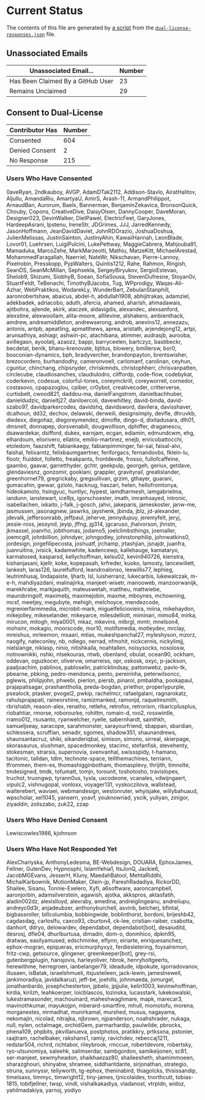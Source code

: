 # Current Status

The contents of this file are generated by [a script](scripts/summarize-dual-license-responses.js)
from the [`dual-license-responses.json`](data/dual-license-responses.json) file.

## Unassociated Emails

| Unassociated Email... | Number |
| --- | --- |
| Has Been Claimed By a GitHub User | 23 |
| Remains Unclaimed | 29 |

## Consent to Dual-License

| Contributor Has | Number |
| --- | --- |
| Consented | 604 |
| Denied Consent | 2 |
| No Response | 215 |

### Users Who Have Consented
0aveRyan, 2ndkauboy, AVGP, AdamDTak2112, Addison-Stavlo, AiratHalitov, Aljullu, AmandaRiu, AmartyaU, AmirS, Arash-11, ArmandPhilippot, ArnaudBan, Aurorum, Baelx, Bannerman, BenjaminZekavica, BronsonQuick, Chouby, Copons, CreativeDive, DaisyOlsen, DannyCooper, DaveMoran, Designer023, DevinWalker, DietPawel, ElectricFeet, GaryJones, HardeepAsrani, Ipstenu, IreneStr, JDGrimes, JJJ, JarredKennedy, JasonHoffmann, JeanDavidDaviet, JohnRDOrazio, JoshuaDoshua, JulienMelissas, JustinSainton, JustinyAhin, KawaiiHannah, LeonBlade, Lovor01, Luehrsen, LuigiPulcini, LukePettway, MaggieCabrera, Mahjouba91, Mamaduka, MarcoZehe, MarkMarzeotti, Mathiu, MatzeKitt, MichaelArestad, MohammedFaragallah, Naerriel, NateWr, Nikschavan, Pierre-Lannoy, Pixelrobin, Presskopp, PypWalters, Quintis1212, Rahe, Rahmon, Ringish, SeanDS, SeanMcMillan, Sephsekla, SergeyBiryukov, SergioEstevao, Shelob9, Shizumi, SiobhyB, Soean, SofiaSousa, StevenDufresne, Stoyan0v, StuartFeldt, TeBenachi, TimothyBJacobs, Tug, WPprodigy, Waqas-Ali-Azhar, WebPraktikos, WodarekLy, WunderBart, ZebulanStanphill, aaronrobertshaw, abaicus, abdel-h, abdullah1908, abhijitrakas, adamziel, adekbadek, adriacobo, aduth, afercia, ahamed, aharish, ahmadawais, ajitbohra, ajlende, akirk, alaczek, aldavigdis, alexandec, alexsanford, alexstine, alexwoollam, alita-moore, allilevine, alshakero, ambienthack, amdrew, andreamiddleton, andrewserong, androb, anevins12, annezazu, antonis, antpb, apeatling, apmatthews, aprea, aristath, arjendejong12, artpi, arunsathiya, ashiagr, ashwin-pc, atachibana, atimmer, audrasjb, aurooba, avillegasn, ayoolatj, azaozz, bappi, barryceelen, bartczyz, bastibeckr, becdetat, benlk, bhanu-krenovate, bjtitus, blowery, bmillersw, bor0, bosconian-dynamics, bph, bradyvercher, brandonpayton, brentswisher, brezocordero, burhandodhy, cameronvoell, carlomanf, carolinan, ceyhun, cguntur, chinchang, chipsnyder, chriskmnds, christophherr, chrisvanpatten, circlecube, claudiosanches, claudiulodro, cliffordp, code-flow, codebykat, coderkevin, codesue, colorful-tones, coreymckrill, coreyworrell, cornedor, costasovo, cpapazoglou, cpiber, cr0ybot, creativecoder, critterverse, curtisbelt, cwood821, daddou-ma, danielFangstrom, danielbachhuber, danieldudzic, danieltj27, daniloercoli, davewhitley, david-binda, david-szabo97, davidparkercodes, davidshq, davidsword, davilera, davisshaver, dcalhoun, dd32, dechov, delawski, derweili, designsimply, devfle, dhruvkb, diedexx, diegohaz, diegoreymendez, dimofte, dingo-d, dixitadusara, dlh01, dmsnell, donnapep, dorsvenabili, dougwollison, dphiffer, draganescu, dsawardekar, dsifford, dukex, earnjam, ecgan, ediamin, edmundcwm, ehg, elhardoum, eliorivero, ellatrix, emilio-martinez, enejb, enricobattocchi, etoledom, faazshift, fabiankaegy, fabianpimminger, fai-sal, faisal-alvi, faishal, felixarntz, felixbaumgaertner, feriforgacs, fernandovbs, fklein-lu, flootr, fluiddot, folletto, freakpants, frontdevde, frosso, fullofcaffeine, gaambo, gaavar, garretthyder, gchtr, geekpulp, georgeh, geriux, getdave, glendaviesnz, gonzomir, gooklani, grappler, gravityrail, greatislander, greenhornet79, gregrickaby, gregsullivan, grzim, gthayer, guarani, gumacahin, gwwar, gziolo, hacknug, haszari, helen, hellofromtonya, hideokamoto, hsingyuc, huntlyc, hypest, iamdharmesh, iamgabrielma, iandunn, ianstewart, ice9js, igorschoester, imath, imranhsayed, intronic, isabellachen, ixkaito, j-falk, j-gosch, jahvi, jakeparis, jameskoster, janw-me, jasmussen, jasonagnew, jaswrks, jayshenk, jbinda, jblz, jd-alexander, jdevalk, jeffersonrabb, jeffpaul, jeherve, jennydupuy, jeremyfelt, jeryj, jessie-ross, jessynd, jeyip, jffng, jg314, jgcaruso, jhalvorson, jhnstn, jkmassel, joanrho, jobthomas, jodamo5, joelclimbsthings, joemaller, joemcgill, johnbillion, johndyer, johngodley, johnstonphilip, johnwatkins0, jordesign, jorgefilipecosta, joshuatf, jrchamp, jrtashjian, jsnajdr, juanfra, juanruitina, jvisick, kadamwhite, kadencewp, kallehauge, kamataryo, karmatosed, kasparsd, kellychoffman, kelsu02, kevin940726, kienstra, kishanjasani, kjellr, koke, kopepasah, krfreder, kuoko, lamosty, lancewillett, lankesh, laras126, laurelfulford, leandroalonso, leewillis77, lephleg, leutrimhusaj, lindapaiste, ljharb, lsl, luisherranz, lukecarbis, lukewalczak, m-e-h, mahdiyazdani, malinajirka, manjeet-wisetr, manooweb, manzoorwanijk, marekhrabe, markjaquith, mateuswetah, mattheu, mattwiebe, maurobringolf, maximebj, maximejobin, maxme, mboynes, mchowning, mcsf, meetjey, megubyte, mehigh, melchoyce, mendezcode, mgrenierfarmmedia, microbit-mark, miguelfeliciovieira, miina, mikehaydon, mikejolley, mikeselander, mikeyarce, milesdelliott, miminari, mimo84, mirka, mirucon, mitogh, miya0001, mkaz, mkevins, mlbrgl, mmtr, mnelson4, mohsinr, mokagio, moorscode, mor10, motifsmedia, motleydev, mrclay, mreishus, mrleemon, msaari, mtias, mukeshpanchal27, myleshyson, mzorz, naogify, nateconley, nb, ndiego, nerrad, nfmohit, nickcernis, nickylimjj, nielslange, niklasp, ninio, nitishkaila, noahtallen, noisysocks, nosolosw, notnownikki, nshki, ntsekouras, ntwb, obenland, obulat, ocean90, ockham, oddevan, oguzkocer, olivervw, omarreiss, opr, oskosk, oxyc, p-jackson, paaljoachim, pablinos, pabloselin, patricklindsay, pattonwebz, pavlo-tk, pbearne, pbking, pedro-mendonca, pento, pereirinha, peterwilsoncc, pglewis, philipjohn, phwebi, pierlon, piersb, pinarol, pmbaldha, pookapaul, prajapatisagar, prashanttholia, preda-bogdan, priethor, properlypurple, psealock, ptasker, pvogel2, pwkip, rachelmcr, rafaelgalani, ragnarokatz, rahulsprajapati, raineorshine, ramizmanked, ramonjd, raquelmsmith, rbrishabh, reason-alex, renatho, retlehs, retrofox, retrorism, ribaricplusplus, riobahtiar, rmorse, roborourke, rohittm, romain-d, roo2, rosswintle, rramo012, rsusanto, ryanwelcher, ryelle, sabernhardt, sainthkh, samueljseay, saracope, sarahmonster, sarayourfriend, sbappan, sbardian, schlessera, scruffian, senadir, sgomes, shadow351, shaunandrews, shaunsantacruz, shiki, sikanderiqbal, simison, simono, sirreal, skierpage, skorasaurus, slushman, spacedmonkey, stacimc, stefanfisk, stevehenty, stokesman, strarsis, supernovia, svenvanhal, swissspidy, t-hamano, tacitonic, talldan, tdlm, technote-space, tellthemachines, terriann, tfrommen, them-es, thomashigginbotham, thomasplevy, thrijith, timnolte, tmdesigned, tmdk, tofumatt, tomjn, torounit, toshotosho, travislopes, truchot, truongwp, tyrann0us, tyxla, uxcodeone, vcanales, vdwijngaert, vipulc2, vishnugopal, vonloxx, voyager131, vyskoczilova, wallstead, walterebert, waviaei, webmandesign, westonruter, whyisjake, willybahuaud, wpscholar, xel1045, yansern, yoavf, youknowriad, yscik, yuliyan, zinigor, ziyaddin, zoliszabo, zuk22, zzap

### Users Who Have Denied Consent
Lewiscowles1986, kjohnson

### Users Who Have Not Responded Yet
AlexChariyska, AnthonyLedesma, BE-Webdesign, DOUARA, EphoxJames, Fellner, GutenDev, Hypnosphi, IslamYehia1, ItsJonQ, Jackie6, JacobMGEvans, JesserH, Kluny, MaedahBatool, MehtaRiddhi, MichalKarbownik, MotionMaker, Olein-jp, PareshRadadiya, RickorDD, Shailee, Sisanu, Tonnie-Exelero, Xyfi, a6software, aaroncampbell, aaronjorbin, adamsilverstein, agawish, ajotka, akkspros, aktasfatih, aladin002dz, alexislloyd, alexraby, amedina, andreiglingeanu, andreilupu, andreyc0d3r, anjadeubzer, anthonyburchell, asvinb, belcherj, bfintal, bigbassroller, billcolumbia, bobbingwide, boblinthorst, bordoni, brijeshb42, cagdasdag, carloslfu, caxco93, cburton4, ck-lee, cristian-raiber, csabotta, danhort, ddryo, delowardev, dependabot, dependabot[bot], desaiuditd, desrosj, dfle04, dhurlburtusa, dimadin, dom-o, donmhico, dpkm95, dratwas, easilyamused, edschminke, eflynn, eiriarte, enriquesanchez, ephox-mogran, epiqueras, ericmurphyxyz, ferdiesletering, foysalremon, fritz-cwp, getsource, glingener, greenkeeper[bot], grey-rsi, gutenbergplugin, hansjovis, harleyoliver, hbrok, henryholtgeerts, herewithme, herregroen, ianbelanger79, ideadude, idpokute, igorradovanov, illusaen, isBatak, israelshmueli, itsjusteileen, jack-lewin, jameslnewell, jankimoradiya, javidalkaruzi, jeff-be, joehills, johnmaeda, jomurgel, jonathanbardo, josephchesterton, jpbelo, jpjjulie, kelin1003, kevinwhoffman, kirdia, kirilzh, leahkoerper, loicblascos, lozinska, lucasstark, lukekowalski, lukestramasonder, machouinard, maheshwaghmare, mapk, marecar3, mavinothkumar, mayukojpn, mberard-smartfire, mhull, momotofu, morena, morganestes, mrmadhat, munirkamal, murshed, musus, nagayama, nekomajin, nicolad, nitrajka, njbrown, njpanderson, noahshrader, nukaga, null, nylen, octalmage, orchidGem, parmarhardip, paulwilde, pbrocks, phena109, phpbits, pkvillanueva, postphotos, pratikkry, prtksxna, pstonier, raajtram, rachelbaker, rakshans1, ramiy, ravichdev, rebeccaj1211, redstar504, richrd, richtabor, rileybrook, rmccue, robertdevore, robertsky, ryo-utsunomiya, saleehk, salimserdar, sambgordon, samikeijonen, sc81, ser-manjeet, sewmyheadon, shaikhaezaz80, shaileesheth, shamimmoeen, sharazghouri, shinyabw, shramee, siddhantdante, sirjonathan, strategio, struna, sunnyssr, tellyworth, tg-ephox, theninabird, thiagolcks, thisissandip, timelsass, timmyc, timwright12, tiny-james, tjnicolaides, tnorthcutt, tobias-1815, tobifjellner, twsp, vindl, vishalkakadiya, vladanost, vtrpldn, widoz, yahilmadakiya, yarnoj, yodiyo
